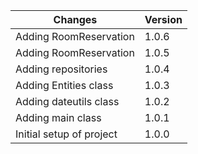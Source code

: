 Changes  | Version
------------- | -------------
Adding RoomReservation | 1.0.6
Adding RoomReservation | 1.0.5
Adding repositories | 1.0.4
Adding Entities class   | 1.0.3
Adding dateutils class  | 1.0.2
Adding main class  | 1.0.1
Initial setup of project  | 1.0.0
